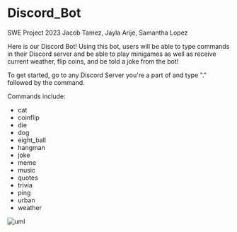 # Discord_Bot
SWE Project 2023
Jacob Tamez, Jayla Arije, Samantha Lopez

Here is our Discord Bot! Using this bot, users will be able to type commands in their Discord server and be able to play minigames as well as receive current weather, flip coins, and be told a joke from the bot!

To get started, go to any Discord Server you're a part of and type "." followed by the command.

Commands include:
  - cat
  - coinflip
  - die
  - dog
  - eight_ball
  - hangman
  - joke
  - meme
  - music
  - quotes
  - trivia
  - ping
  - urban
  - weather

![uml](https://cdn.discordapp.com/attachments/1071318871228813382/1101257392198520892/image.png)

